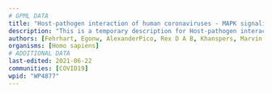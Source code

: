 ```yaml
---
# GPML DATA
title: "Host-pathogen interaction of human coronaviruses - MAPK signaling"
description: "This is a temporary description for Host-pathogen interaction of human coronaviruses - MAPK signaling"
authors: [Fehrhart, Egonw, AlexanderPico, Rex D A B, Khanspers, Marvin M2, Mkutmon, Eweitz, Finterly]
organisms: [Homo sapiens]
# ADDITIONAL DATA
last-edited: 2021-06-22
communities: [COVID19]
wpid: "WP4877"
---
```

